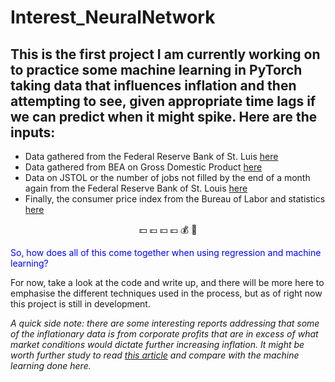 # Interest_NeuralNetwork
## This is the first project I am currently working on to practice some machine learning in PyTorch taking data that influences inflation and then attempting to see, given appropriate time lags if we can predict when it might spike. Here are the inputs:
* Data gathered from the Federal Reserve Bank of St. Luis [here](/https://fred.stlouisfed.org/series/M1SL/)
* Data gathered from BEA on Gross Domestic Product [here](/https://apps.bea.gov/iTable/?reqid=19&step=2&isuri=1&categories=survey#eyJhcHBpZCI6MTksInN0ZXBzIjpbMSwyLDNdLCJkYXRhIjpbWyJjYXRlZ29yaWVzIiwiU3VydmV5Il0sWyJOSVBBX1RhYmxlX0xpc3QiLCIzIl1dfQ==/)
* Data on JSTOL or the number of jobs not filled by the end of a month again from the Federal Reserve Bank of St. Louis [here](/https://fred.stlouisfed.org/series/JTSJOL)
* Finally, the consumer price index from the Bureau of Labor and statistics [here](/https://data.bls.gov/timeseries/CUUR0000SA0&output_view=pct_12mths)

<p align="center">💵 💶 💴 💷 💰 💸 </p>
<font color="blue"> So, how does all of this come together when using regression and machine learning?</font>

For now, take a look at the code and write up, and there will be more here to emphasise the different techniques used in the process, but as of right now this project is still in development. 




*A quick side note: there are some interesting reports addressing that some of the inflationary data is from corporate profits that are in excess of what market conditions would dictate further increasing inflation. It might be worth further study to read [this article](/https://www.ineteconomics.org/perspectives/blog/profit-inflation-is-real) and compare with the machine learning done here.* 
